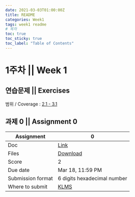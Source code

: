 ```yaml
---
date: 2021-03-03T01:00:00Z
title: README
categories: Week1
tags: week1 readme
# 목차
toc: true  
toc_sticky: true
toc_label: "Table of Contents" 
---
```


# 1주차 || Week 1

## 연습문제 || Exercises

범위 / Coverage : [2.1 - 3.1]({{site.baseurl}}/week1/ex1)

## 과제 0 || Assignment 0

Assignment | 0
---|---
Doc | [Link]({{site.baseurl}}/week1/assign0)
Files | [Download](<https://klms.kaist.ac.kr/mod/assign/view.php?id=504290>)
Score | 2
Due date | Mar 18, 11:59 PM
Submission format | 6 digits hexadecimal number
Where to submit | [KLMS](<https://klms.kaist.ac.kr/mod/assign/view.php?id=504290>)
